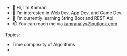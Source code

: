 - 👋 Hi, I’m Kamran
- 👀 I’m interested in Web Dev, App Dev, and Game Dev.
- 🌱 I’m currently learning String Boot and REST Api
- 📫 You can reach me via kamranalyv@outlook.com

Topics:
- Time complexity of Algorithms
- 
